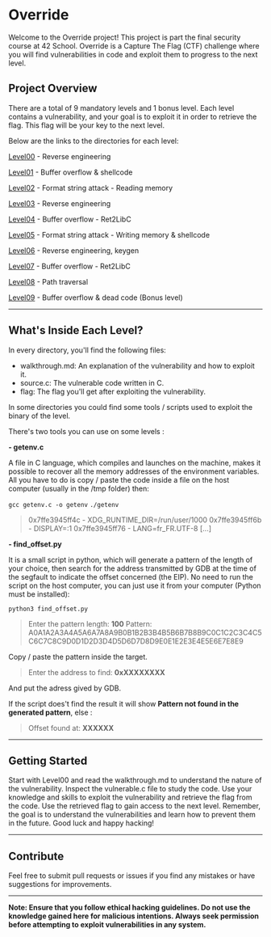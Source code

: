 # Override
Welcome to the Override project! This project is part the final security course at 42 School. Override is a Capture The Flag (CTF) challenge where you will find vulnerabilities in code and exploit them to progress to the next level.

## Project Overview
There are a total of 9 mandatory levels and 1 bonus level. Each level contains a vulnerability, and your goal is to exploit it in order to retrieve the flag. This flag will be your key to the next level.

Below are the links to the directories for each level:

[Level00](./level00/walkthrough.md) - Reverse engineering

[Level01](./level01/walkthrough.md) - Buffer overflow & shellcode

[Level02](./level02/walkthrough.md) - Format string attack - Reading memory

[Level03](./level03/walkthrough.md) - Reverse engineering

[Level04](./level04/walkthrough.md) - Buffer overflow - Ret2LibC

[Level05](./level05/walkthrough.md) - Format string attack - Writing memory & shellcode

[Level06](./level06/walkthrough.md) - Reverse engineering, keygen

[Level07](./level07/walkthrough.md) - Buffer overflow - Ret2LibC

[Level08](./level08/walkthrough.md) - Path traversal

[Level09](./level09/walkthrough.md) - Buffer overflow & dead code (Bonus level)

----

## What's Inside Each Level?
In every directory, you'll find the following files:

- walkthrough.md: An explanation of the vulnerability and how to exploit it.
- source.c: The vulnerable code written in C.
- flag: The flag you'll get after exploiting the vulnerability.

In some directories you could find some tools / scripts used to exploit the binary of the level.

There's two tools you can use on some levels :

**- getenv.c**

A file in C language, which compiles and launches on the machine, makes it possible to recover all the memory addresses of the environment variables.
All you have to do is copy / paste the code inside a file on the host computer (usually in the /tmp folder) then:

``gcc getenv.c -o getenv``
``./getenv``
> 0x7ffe3945ff4c - XDG_RUNTIME_DIR=/run/user/1000
0x7ffe3945ff6b - DISPLAY=:1
0x7ffe3945ff76 - LANG=fr_FR.UTF-8
[...]

**- find_offset.py**

It is a small script in python, which will generate a pattern of the length of your choice, then search for the address transmitted by GDB at the time of the segfault to indicate the offset concerned (the EIP).
No need to run the script on the host computer, you can just use it from your computer (Python must be installed):

``python3 find_offset.py``
> Enter the pattern length: **100**
Pattern: A0A1A2A3A4A5A6A7A8A9B0B1B2B3B4B5B6B7B8B9C0C1C2C3C4C5C6C7C8C9D0D1D2D3D4D5D6D7D8D9E0E1E2E3E4E5E6E7E8E9

Copy / paste the pattern inside the target.

>Enter the address to find: **0xXXXXXXXX**

And put the adress gived by GDB.

If the script does't find the result it will show **Pattern not found in the generated pattern**, else :

> Offset found at: **XXXXXX**

----

## Getting Started
Start with Level00 and read the walkthrough.md to understand the nature of the vulnerability.
Inspect the vulnerable.c file to study the code.
Use your knowledge and skills to exploit the vulnerability and retrieve the flag from the code.
Use the retrieved flag to gain access to the next level.
Remember, the goal is to understand the vulnerabilities and learn how to prevent them in the future. Good luck and happy hacking!

----

## Contribute
Feel free to submit pull requests or issues if you find any mistakes or have suggestions for improvements.

----

**Note: Ensure that you follow ethical hacking guidelines. Do not use the knowledge gained here for malicious intentions. Always seek permission before attempting to exploit vulnerabilities in any system.**
